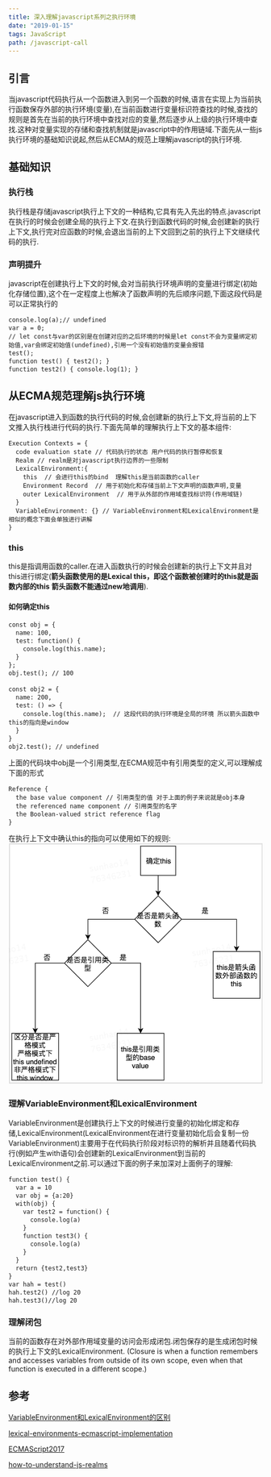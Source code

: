 ```yaml
---
title: 深入理解javascript系列之执行环境
date: "2019-01-15"
tags: JavaScript
path: /javascript-call
---
```


## 引言
当javascript代码执行从一个函数进入到另一个函数的时候,语言在实现上为当前执行函数保存外部的执行环境(变量),在当前函数进行变量标识符查找的时候,查找的规则是首先在当前的执行环境中查找对应的变量,然后逐步从上级的执行环境中查找.这种对变量实现的存储和查找机制就是javascript中的作用链域.下面先从一些js执行环境的基础知识说起,然后从ECMA的规范上理解javascript的执行环境.

## 基础知识
### 执行栈
执行栈是存储javascript执行上下文的一种结构,它具有先入先出的特点.javascript在执行的时候会创建全局的执行上下文.在执行到函数代码的时候,会创建新的执行上下文,执行完对应函数的时候,会退出当前的上下文回到之前的执行上下文继续代码的执行.
### 声明提升
javascript在创建执行上下文的时候,会对当前执行环境声明的变量进行绑定(初始化存储位置),这个在一定程度上也解决了函数声明的先后顺序问题,下面这段代码是可以正常执行的

    console.log(a);// undefined
    var a = 0;
    // let const与var的区别是在创建对应的之后环境的时候是let const不会为变量绑定初始值,var会绑定初始值(undefined),引用一个没有初始值的变量会报错
    test();
    function test() { test2(); }
    function test2() { console.log(1); }

## 从ECMA规范理解js执行环境

在javascript进入到函数的执行代码的时候,会创建新的执行上下文,将当前的上下文推入执行栈进行代码的执行.下面先简单的理解执行上下文的基本组件:

    Execution Contexts = {
      code evaluation state // 代码执行的状态 用户代码的执行暂停和恢复
      Realm // realm是对javascript执行边界的一些限制
      LexicalEnvironment:{
        this  // 会进行this的bind  理解this是当前函数的caller
        Environment Record  // 用于初始化和存储当前上下文声明的函数声明,变量
        outer LexicalEnvironment  // 用于从外部的作用域查找标识符(作用域链)
      }
      VariableEnvironment: {} // VariableEnvironment和LexicalEnvironment是相似的概念下面会单独进行讲解
    }
### this
this是指调用函数的caller.在进入函数执行的时候会创建新的执行上下文并且对this进行绑定(**箭头函数使用的是Lexical this，即这个函数被创建时的this就是函数内部的this** **箭头函数不能通过new地调用**).
#### 如何确定this
    const obj = {
      name: 100,
      test: function() {
        console.log(this.name);
      }
    };
    obj.test(); // 100

    const obj2 = {
      name: 200,
      test: () => {
        console.log(this.name);  // 这段代码的执行环境是全局的环境 所以箭头函数中this的指向是window
      }
    }
    obj2.test(); // undefined 
上面的代码块中obj是一个引用类型,在ECMA规范中有引用类型的定义,可以理解成下面的形式  

    Reference {
      the base value component // 引用类型的值 对于上面的例子来说就是obj本身
      the referenced name component // 引用类型的名字
      the Boolean-valued strict reference flag
    } 

在执行上下文中确认this的指向可以使用如下的规则:
![this](./LE/this.png)  
### 理解VariableEnvironment和LexicalEnvironment
VariableEnvironment是创建执行上下文的时候进行变量的初始化绑定和存储,LexicalEnvironment(LexicalEnvironment在进行变量初始化后会复制一份VariableEnvironment)主要用于在代码执行阶段对标识符的解析并且随着代码执行(例如产生with语句)会创建新的LexicalEnvironment到当前的LexicalEnvironment之前.可以通过下面的例子来加深对上面例子的理解:

    function test() {
      var a = 10
      var obj = {a:20}
      with(obj) {
        var test2 = function() {
          console.log(a)
        }
        function test3() {
          console.log(a)
        }
      }
      return {test2,test3}
    }
    var hah = test()
    hah.test2() //log 20
    hah.test3()//log 20  

### 理解闭包
当前的函数存在对外部作用域变量的访问会形成闭包.闭包保存的是生成闭包时候的执行上下文的LexicalEnvironment.
(Closure is when a function remembers and accesses variables from outside of its own scope, even when that function is executed in a different scope.)
## 参考   
[VariableEnvironment和LexicalEnvironment的区别](https://stackoverflow.com/questions/15031667/clarity-on-the-difference-between-lexicalenvironment-and-variableenvironment)  

[lexical-environments-ecmascript-implementation](http://dmitrysoshnikov.com/ecmascript/es5-chapter-3-2-lexical-environments-ecmascript-implementation/)  

[ECMAScript2017](https://www.ecma-international.org/ecma-262/8.0/index.html#sec-intro) 

[how-to-understand-js-realms](https://stackoverflow.com/questions/49832187/how-to-understand-js-realms)